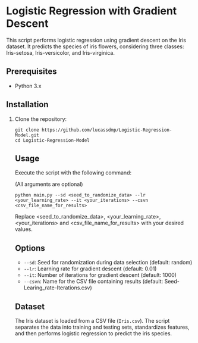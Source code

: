 <h1>Logistic Regression with Gradient Descent</h1>

<p>This script performs logistic regression using gradient descent on the Iris dataset. It predicts the species of iris flowers, considering three classes: Iris-setosa, Iris-versicolor, and Iris-virginica.</p>

<h2>Prerequisites</h2>

<ul>
<li>Python 3.x</li>
</ul>

<h2>Installation</h2>

<ol>
<li>Clone the repository:</li>
<pre><code>git clone https://github.com/lucassdmp/Logistic-Regression-Model.git
cd Logistic-Regression-Model</code></pre>

<h2>Usage</h2>

<p>Execute the script with the following command:</p>

(All arguments are optional)
<pre><code>python main.py --sd &lt;seed_to_randomize_data&gt; --lr &lt;your_learning_rate&gt; --it &lt;your_iterations&gt; --csvn &lt;csv_file_name_for_results&gt;</code></pre>

<p>Replace &lt;seed_to_randomize_data&gt;, &lt;your_learning_rate&gt;, &lt;your_iterations&gt; and &lt;csv_file_name_for_results&gt; with your desired values.</p>

<h2>Options</h2>

<ul>
  <li><code>--sd</code>: Seed for randomization during data selection (default: random)</li>
  <li><code>--lr</code>: Learning rate for gradient descent (default: 0.01)</li>
  <li><code>--it</code>: Number of iterations for gradient descent (default: 1000)</li>
  <li><code>--csvn</code>: Name for the CSV file containing results (default: Seed-Learing_rate-Iterations.csv)</li>
</ul>

<h2>Dataset</h2>

<p>The Iris dataset is loaded from a CSV file (<code>Iris.csv</code>). The script separates the data into training and testing sets, standardizes features, and then performs logistic regression to predict the iris species.</p>
